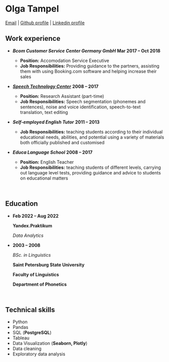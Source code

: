 # Olga Tampel

[Email](mailto:tampel.olya@gmail.com) | [Github profile](https://github.com/otampel) | [Linkedin profile](https://www.https://www.linkedin.com/in/olga-tampel-357848158/)


## Work experience

* _**Bcom Customer Service Center Germany GmbH**_ **Mar 2017 – Oct 2018**

  * **Position:** Accomodation Service Executive
  * **Job Responsibilities:** Providing guidance to the partners, assisting them with using Booking.com software and helping increase their sales


* _**[Speech Technology Center](https://speechpro.com/)**_ **2008 – 2017**

	 * **Position:** Research Assistant (part-time)
	 * **Job Responsibilities:** Speech segmentation (phonemes and sentences), noise and voice identification, speech-to-text translation, text editing


* _**Self-employed English Tutor**_ **2011 – 2013**

	 * **Job Responsibilities:** teaching students according to their individual educational needs, abilities, and potential using a variety of materials both officially published and customised


* _**Educa Language School**_ **2008 – 2017**

	 * **Position:** English Teacher
	 * **Job Responsibilities:** teaching students of different levels, carrying out language level tests, providing guidance and advice to students on educational matters

<br/>

## Education

* **Feb 2022 – Aug 2022**

  **Yandex.Praktikum**

	*Data Analytics*

* **2003 – 2008**

	*BSc. in Linguistics*

	**Saint Petersburg State University**

	**Faculty of Linguistics**

	**Department of Phonetics**

<br/>

## Technical skills
* Python
* Pandas
* SQL (**PostgreSQL**)
* Tableau
* Data Visualization (**Seaborn, Plotly**)
* Data cleaning
* Exploratory data analysis

<br/>
